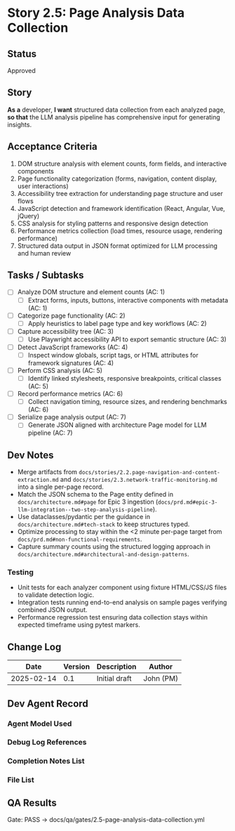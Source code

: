 # Story 2.5: Page Analysis Data Collection

## Status
Approved

## Story
**As a** developer,
**I want** structured data collection from each analyzed page,
**so that** the LLM analysis pipeline has comprehensive input for generating insights.

## Acceptance Criteria
1. DOM structure analysis with element counts, form fields, and interactive components
2. Page functionality categorization (forms, navigation, content display, user interactions)
3. Accessibility tree extraction for understanding page structure and user flows
4. JavaScript detection and framework identification (React, Angular, Vue, jQuery)
5. CSS analysis for styling patterns and responsive design detection
6. Performance metrics collection (load times, resource usage, rendering performance)
7. Structured data output in JSON format optimized for LLM processing and human review

## Tasks / Subtasks
- [ ] Analyze DOM structure and element counts (AC: 1)
  - [ ] Extract forms, inputs, buttons, interactive components with metadata (AC: 1)
- [ ] Categorize page functionality (AC: 2)
  - [ ] Apply heuristics to label page type and key workflows (AC: 2)
- [ ] Capture accessibility tree (AC: 3)
  - [ ] Use Playwright accessibility API to export semantic structure (AC: 3)
- [ ] Detect JavaScript frameworks (AC: 4)
  - [ ] Inspect window globals, script tags, or HTML attributes for framework signatures (AC: 4)
- [ ] Perform CSS analysis (AC: 5)
  - [ ] Identify linked stylesheets, responsive breakpoints, critical classes (AC: 5)
- [ ] Record performance metrics (AC: 6)
  - [ ] Collect navigation timing, resource sizes, and rendering benchmarks (AC: 6)
- [ ] Serialize page analysis output (AC: 7)
  - [ ] Generate JSON aligned with architecture Page model for LLM pipeline (AC: 7)

## Dev Notes
- Merge artifacts from `docs/stories/2.2.page-navigation-and-content-extraction.md` and `docs/stories/2.3.network-traffic-monitoring.md` into a single per-page record.
- Match the JSON schema to the Page entity defined in `docs/architecture.md#page` for Epic 3 ingestion (`docs/prd.md#epic-3-llm-integration--two-step-analysis-pipeline`).
- Use dataclasses/pydantic per the guidance in `docs/architecture.md#tech-stack` to keep structures typed.
- Optimize processing to stay within the <2 minute per-page target from `docs/prd.md#non-functional-requirements`.
- Capture summary counts using the structured logging approach in `docs/architecture.md#architectural-and-design-patterns`.

### Testing
- Unit tests for each analyzer component using fixture HTML/CSS/JS files to validate detection logic.
- Integration tests running end-to-end analysis on sample pages verifying combined JSON output.
- Performance regression test ensuring data collection stays within expected timeframe using pytest markers.

## Change Log
| Date | Version | Description | Author |
|------|---------|-------------|--------|
| 2025-02-14 | 0.1 | Initial draft | John (PM) |

## Dev Agent Record

### Agent Model Used

### Debug Log References

### Completion Notes List

### File List

## QA Results

Gate: PASS → docs/qa/gates/2.5-page-analysis-data-collection.yml
